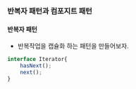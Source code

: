 ### 반복자 패턴과 컴포지트 패턴

#### 반복자 패턴

- 반복작업을 캡슐화 하는 패턴을 만들어보자.

```javascript
interface Iterator{
    hasNext();
    next();
}
```
